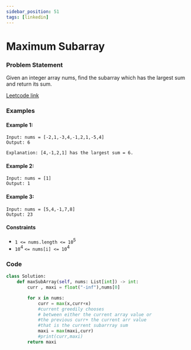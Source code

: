 ```yaml
---
sidebar_position: 51
tags: [linkedin]
---
```


# Maximum Subarray

### Problem Statement

Given an integer array nums, find the subarray which has the largest sum and return its sum.

[Leetcode link](https://leetcode.com/problems/maximum-subarray)

### Examples

#### Example 1:

```
Input: nums = [-2,1,-3,4,-1,2,1,-5,4]
Output: 6

Explanation: [4,-1,2,1] has the largest sum = 6.
```

#### Example 2:

```
Input: nums = [1]
Output: 1
```

#### Example 3:

```
Input: nums = [5,4,-1,7,8]
Output: 23
```

#### Constraints

- `1 <= nums.length <= 10`<sup>5</sup>
- `10`<sup>4</sup> `<= nums[i] <= 10`<sup>4</sup>

### Code

```python title="Python3 Code"
class Solution:
    def maxSubArray(self, nums: List[int]) -> int:
        curr , maxi = float("-inf"),nums[0]

        for x in nums:
            curr = max(x,curr+x)
            #current greedily chooses
            # between either the current array value or
            #the previous curr+ the current arr value
            #that is the current subarrray sum
            maxi = max(maxi,curr)
            #print(curr,maxi)
        return maxi
```
